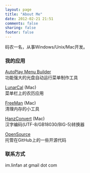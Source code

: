 ```yaml
---
layout: page
title: "About Me"
date: 2012-02-21 21:51
comments: false
sharing: false
footer: false
---
```

码农一名，从事Windows/Unix/Mac开发。

### 我的应用

[AutoPlay Menu Builder](http://www.linasoft.com/apmbuilder.php)  
功能强大的光盘自动运行菜单制作工具

[LunarCal](http://itunes.apple.com/cn/app/lunarcal/id459976036?mt=12) (Mac)  
菜单栏上的农历应用

[FreeMan](http://itunes.apple.com/us/app/freeman/id510934532?ls=1&mt=12) (Mac)  
清理内存的小工具

[HanzConvert](http://itunes.apple.com/cn/app/hanzconvert/id442107196?mt=12) (Mac)  
汉字编码(UTF-8/GB18030/BIG-5)转换器

[OpenSource](https://github.com/cdfmr)  
托管在GitHub上的一些开源代码

### 联系方式

im.linfan at gmail dot com
